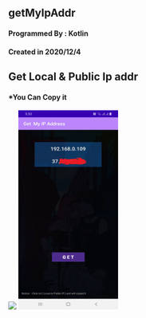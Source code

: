 ##  getMyIpAddr

#### Programmed By : Kotlin
#### Created in 2020/12/4

## Get Local & Public Ip addr 
#### *You Can Copy it



![]( =250x250)
<img src="https://github.com/JUSTSAIF/getMyIpAddr/blob/main/pic.jpg?raw=true" width="200" height="400" />
